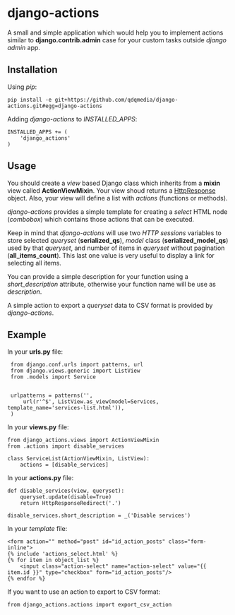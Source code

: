 django-actions
==============

A small and simple application which would help you to implement actions similar to
**django.contrib.admin** case for your custom tasks outside *django admin* app.


Installation
-------------

Using *pip*:

    pip install -e git+https://github.com/qdqmedia/django-actions.git#egg=django-actions

Adding *django-actions* to *INSTALLED_APPS*:

    INSTALLED_APPS += (
        'django_actions'
    )


Usage
------

You should create a *view* based Django class which inherits from a **mixin** view
called **ActionViewMixin**. Your view shoud returns a [HttpResponse](https://docs.djangoproject.com/en/dev/ref/request-response/#django.http.HttpResponse) object. Also, your view will define a list with *actions* (functions or methods).

*django-actions* provides a simple template for creating a *select* HTML node (*combobox*)
which contains those actions that can be executed.

Keep in mind that *django-actions* will use two *HTTP sessions* variables to store
selected *queryset* (**serialized\_qs**), *model* class (**serialized\_model_qs**) used by
that *queryset*, and number of items in *queryset* without pagination (**all\_items\_count**).
This last one value is very useful to display a link for selecting all items.

You can provide a simple description for your function using a *short_description* attribute,
otherwise your function name will be use as *description*.

A simple action to export a *queryset* data to CSV format is provided by *django-actions*.

Example
--------

In your **urls.py** file:

     from django.conf.urls import patterns, url
     from django.views.generic import ListView
     from .models import Service


     urlpatterns = patterns('',
         url(r'^$', ListView.as_view(model=Services, template_name='services-list.html')),
     )


In your **views.py** file:

    from django_actions.views import ActionViewMixin
    from .actions import disable_services

    class ServiceList(ActionViewMixin, ListView):
        actions = [disable_services]


In your **actions.py** file:

    def disable_services(view, queryset):
        queryset.update(disable=True)
        return HttpResponseRedirect('.')

    disable_services.short_description = _('Disable services')

In your *template* file:

    <form action="" method="post" id="id_action_posts" class="form-inline">
    {% include 'actions_select.html' %}
    {% for item in object_list %}
        <input class="action-select" name="action-select" value="{{ item.id }}" type="checkbox" form="id_action_posts"/>
    {% endfor %}


If you want to use an action to export to CSV format:

    from django_actions.actions import export_csv_action
